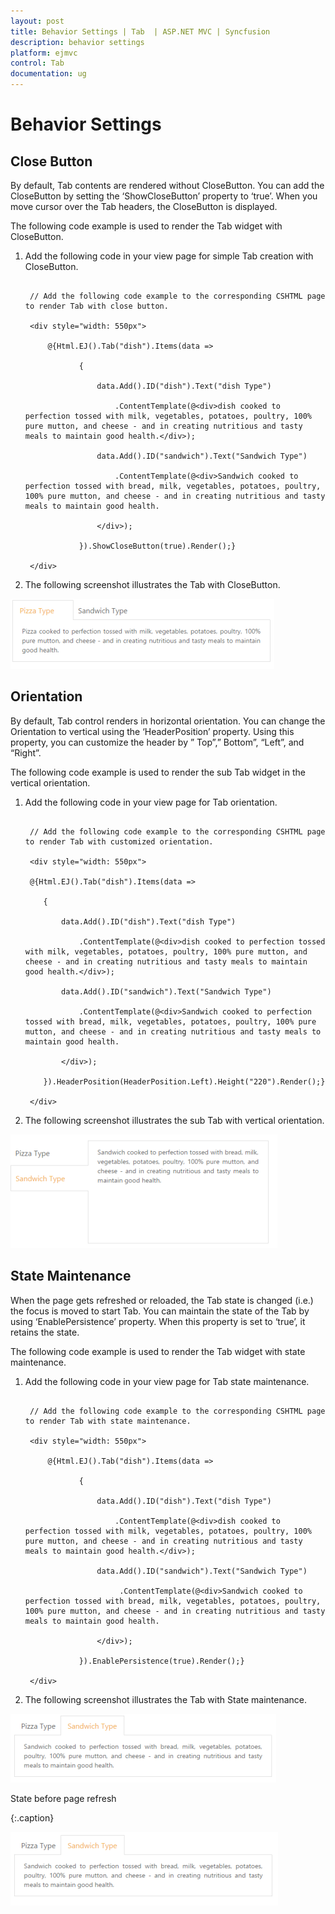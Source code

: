 ```yaml
---
layout: post
title: Behavior Settings | Tab  | ASP.NET MVC | Syncfusion
description: behavior settings
platform: ejmvc
control: Tab 
documentation: ug
---
```


# Behavior Settings

## Close Button

By default, Tab contents are rendered without CloseButton. You can add the CloseButton by setting the ‘ShowCloseButton’ property to ‘true’. When you move cursor over the Tab headers, the CloseButton is displayed.   

The following code example is used to render the Tab widget with CloseButton.

1. Add the following code in your view page for simple Tab creation with CloseButton.

   ~~~ cshtml
   
	// Add the following code example to the corresponding CSHTML page to render Tab with close button.

	<div style="width: 550px">

		@{Html.EJ().Tab("dish").Items(data =>

			   {

				   data.Add().ID("dish").Text("dish Type")

					   .ContentTemplate(@<div>dish cooked to perfection tossed with milk, vegetables, potatoes, poultry, 100% pure mutton, and cheese - and in creating nutritious and tasty meals to maintain good health.</div>);

				   data.Add().ID("sandwich").Text("Sandwich Type")

					   .ContentTemplate(@<div>Sandwich cooked to perfection tossed with bread, milk, vegetables, potatoes, poultry, 100% pure mutton, and cheese - and in creating nutritious and tasty meals to maintain good health.

				   </div>);

			   }).ShowCloseButton(true).Render();}

	</div>

   ~~~
   



2. The following screenshot illustrates the Tab with CloseButton. 

![](Behavior-Settings_images/Behavior-Settings_img1.png)


## Orientation

By default, Tab control renders in horizontal orientation. You can change the Orientation to vertical using the ‘HeaderPosition’ property. Using  this property, you can customize the header by ” Top”,” Bottom”, “Left”, and  “Right”.

The following code example is used to render the sub Tab widget in the vertical orientation. 

1. Add the following code in your view page for Tab orientation.

   ~~~ cshtml
   
	// Add the following code example to the corresponding CSHTML page to render Tab with customized orientation.

	<div style="width: 550px">

	@{Html.EJ().Tab("dish").Items(data =>

	   {

		   data.Add().ID("dish").Text("dish Type")

			   .ContentTemplate(@<div>dish cooked to perfection tossed with milk, vegetables, potatoes, poultry, 100% pure mutton, and cheese - and in creating nutritious and tasty meals to maintain good health.</div>);

		   data.Add().ID("sandwich").Text("Sandwich Type")

			   .ContentTemplate(@<div>Sandwich cooked to perfection tossed with bread, milk, vegetables, potatoes, poultry, 100% pure mutton, and cheese - and in creating nutritious and tasty meals to maintain good health.

		   </div>);

	   }).HeaderPosition(HeaderPosition.Left).Height("220").Render();}

	</div>

   ~~~
   



2. The following screenshot illustrates the sub Tab with vertical orientation. 

![](Behavior-Settings_images/Behavior-Settings_img2.png)



## State Maintenance

When the page gets refreshed or reloaded, the Tab state is changed (i.e.) the focus is moved to start Tab. You can maintain the state of the Tab by using ‘EnablePersistence’ property. When this property is set to ‘true’, it retains the state. 

The following code example is used to render the Tab widget with state maintenance. 

1. Add the following code in your view page for Tab state maintenance.

   ~~~ cshtml

	// Add the following code example to the corresponding CSHTML page to render Tab with state maintenance.

	<div style="width: 550px">

		@{Html.EJ().Tab("dish").Items(data =>

			   {

				   data.Add().ID("dish").Text("dish Type")

					   .ContentTemplate(@<div>dish cooked to perfection tossed with milk, vegetables, potatoes, poultry, 100% pure mutton, and cheese - and in creating nutritious and tasty meals to maintain good health.</div>);

				   data.Add().ID("sandwich").Text("Sandwich Type")

						.ContentTemplate(@<div>Sandwich cooked to perfection tossed with bread, milk, vegetables, potatoes, poultry, 100% pure mutton, and cheese - and in creating nutritious and tasty meals to maintain good health.

				   </div>);

			   }).EnablePersistence(true).Render();}

	</div>

   ~~~
   



2. The following screenshot illustrates the Tab with State maintenance.

![](Behavior-Settings_images/Behavior-Settings_img3.png)

State before page refresh

{:.caption}



![](Behavior-Settings_images/Behavior-Settings_img4.png)




